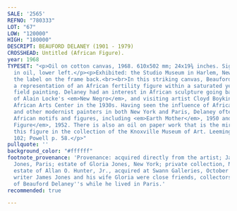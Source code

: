```yaml
---
SALE: '2565'
REFNO: "780333"
LOT: "67"
LOW: "120000"
HIGH: "180000"
DESCRIPT: BEAUFORD DELANEY (1901 - 1979)
CROSSHEAD: Untitled (African Figure).
year: 1968
TYPESET: "<p>Oil on cotton canvas, 1968. 610x502 mm; 24x19¾ inches. Signed and dated
  in oil, lower left.</p><p>Exhibited: the Studio Museum in Harlem, New York, with
  the label on the frame back.<br><br>In this striking canvas, Beauford Delaney combines
  a representation of an African fertility figure within a saturated yellow color
  field painting. Delaney had an interest in African sculpture going back to his reading
  of Alain Locke's <em>New Negro</em>, and visiting artist Cloyd Boykin's Primitive
  African Arts Center in the 1930s. Having seen the influence of African art on Picasso
  and other modernist painters in both New York and Paris, Delaney often incorporated
  African motifs and figures, including <em>Earth Mother</em>, 1950 and <em>Makonde
  Figure</em>, 1952. There is also an oil on paper work that is the mirror image of
  this figure in the collection of the Knoxville Museum of Art. Leeming pp. 41 and
  102; Powell p. 58.</p>"
pullquote: ''
background_color: "#ffffff"
footnote_provenance: 'Provenance: acquired directly from the artist; James and Gloria
  Jones, Paris; estate of Gloria Jones, New York; private collection, New York; the
  estate of Allan O. Hunter, Jr., acquired at Swann Galleries, October 4, 2018. American
  writer James Jones and his wife Gloria were close friends, collectors and supporters
  of Beauford Delaney''s while he lived in Paris.'
recommended: true

---
```

